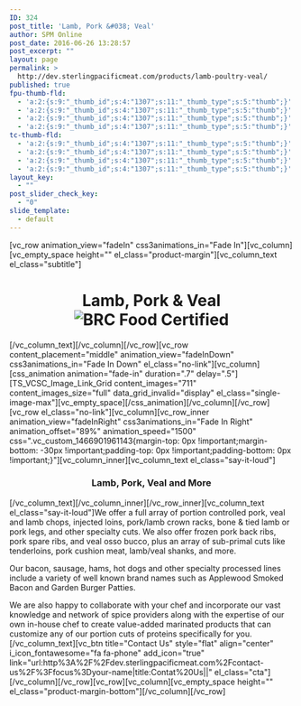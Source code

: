 ```yaml
---
ID: 324
post_title: 'Lamb, Pork &#038; Veal'
author: SPM Online
post_date: 2016-06-26 13:28:57
post_excerpt: ""
layout: page
permalink: >
  http://dev.sterlingpacificmeat.com/products/lamb-poultry-veal/
published: true
fpu-thumb-fld:
  - 'a:2:{s:9:"_thumb_id";s:4:"1307";s:11:"_thumb_type";s:5:"thumb";}'
  - 'a:2:{s:9:"_thumb_id";s:4:"1307";s:11:"_thumb_type";s:5:"thumb";}'
  - 'a:2:{s:9:"_thumb_id";s:4:"1307";s:11:"_thumb_type";s:5:"thumb";}'
  - 'a:2:{s:9:"_thumb_id";s:4:"1307";s:11:"_thumb_type";s:5:"thumb";}'
tc-thumb-fld:
  - 'a:2:{s:9:"_thumb_id";s:4:"1307";s:11:"_thumb_type";s:5:"thumb";}'
  - 'a:2:{s:9:"_thumb_id";s:4:"1307";s:11:"_thumb_type";s:5:"thumb";}'
  - 'a:2:{s:9:"_thumb_id";s:4:"1307";s:11:"_thumb_type";s:5:"thumb";}'
  - 'a:2:{s:9:"_thumb_id";s:4:"1307";s:11:"_thumb_type";s:5:"thumb";}'
layout_key:
  - ""
post_slider_check_key:
  - "0"
slide_template:
  - default
---
```

[vc_row animation_view="fadeIn" css3animations_in="Fade In"][vc_column][vc_empty_space height="" el_class="product-margin"][vc_column_text el_class="subtitle"]
<h1 class="page-title" style="text-align: center;">Lamb, Pork &amp; Veal<img class="brc" src="http://dev.sterlingpacificmeat.com/wp-content/uploads/2016/10/brc-logo-44x66.png" alt="BRC Food Certified" /></h1>
[/vc_column_text][/vc_column][/vc_row][vc_row content_placement="middle" animation_view="fadeInDown" css3animations_in="Fade In Down" el_class="no-link"][vc_column][css_animation animation="fade-in" duration=".7" delay=".5"][TS_VCSC_Image_Link_Grid content_images="711" content_images_size="full" data_grid_invalid="display" el_class="single-image-max"][vc_empty_space][/css_animation][/vc_column][/vc_row][vc_row el_class="no-link"][vc_column][vc_row_inner animation_view="fadeInRight" css3animations_in="Fade In Right" animation_offset="89%" animation_speed="1500" css=".vc_custom_1466901961143{margin-top: 0px !important;margin-bottom: -30px !important;padding-top: 0px !important;padding-bottom: 0px !important;}"][vc_column_inner][vc_column_text el_class="say-it-loud"]
<h3 style="text-align: center;">Lamb, Pork, Veal and More</h3>
[/vc_column_text][/vc_column_inner][/vc_row_inner][vc_column_text el_class="say-it-loud"]We offer a full array of portion controlled pork, veal and lamb chops, injected loins, pork/lamb crown racks, bone &amp; tied lamb or pork legs, and other specialty cuts. We also offer frozen pork back ribs, pork spare ribs, and veal osso bucco, plus an array of sub-primal cuts like tenderloins, pork cushion meat, lamb/veal shanks, and more.

Our bacon, sausage, hams, hot dogs and other specialty processed lines include a variety of well known brand names such as Applewood Smoked Bacon and Garden Burger Patties.

We are also happy to collaborate with your chef and incorporate our vast knowledge and network of spice providers along with the expertise of our own in-house chef to create value-added marinated products that can customize any of our portion cuts of proteins specifically for you.[/vc_column_text][vc_btn title="Contact Us" style="flat" align="center" i_icon_fontawesome="fa fa-phone" add_icon="true" link="url:http%3A%2F%2Fdev.sterlingpacificmeat.com%2Fcontact-us%2F%3Ffocus%3Dyour-name|title:Contat%20Us||" el_class="cta"][/vc_column][/vc_row][vc_row][vc_column][vc_empty_space height="" el_class="product-margin-bottom"][/vc_column][/vc_row]